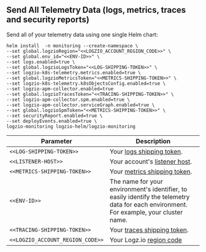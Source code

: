 ## Send All Telemetry Data (logs, metrics, traces and security reports)


Send all of your telemetry data using one single Helm chart:


```shell
helm install  -n monitoring --create-namespace \
--set global.logzioRegion="<<LOGZIO_ACCOUNT_REGION_CODE>>" \
--set global.env_id="<<ENV-ID>>" \
--set logs.enabled=true \
--set global.logzioLogsToken="<<LOG-SHIPPING-TOKEN>>" \
--set logzio-k8s-telemetry.metrics.enabled=true \
--set global.logzioMetricsToken="<<METRICS-SHIPPING-TOKEN>>" \
--set logzio-k8s-telemetry.k8sObjectsConfig.enabled=true \
--set logzio-apm-collector.enabled=true
--set global.logzioTracesToken="<<TRACING-SHIPPING-TOKEN>>" \
--set logzio-apm-collector.spm.enabled=true \
--set logzio-apm-collector.serviceGraph.enabled=true \
--set global.logzioSpmToken="<<METRICS-SHIPPING-TOKEN>>" \
--set securityReport.enabled=true \
--set deployEvents.enabled=true \
logzio-monitoring logzio-helm/logzio-monitoring
```

| Parameter | Description |
| --- | --- |
| `<<LOG-SHIPPING-TOKEN>>` | Your [logs shipping token](https://app.logz.io/#/dashboard/settings/general). |
| `<<LISTENER-HOST>>` | Your account's [listener host](https://app.logz.io/#/dashboard/settings/manage-tokens/data-shipping?product=logs). |
| `<<METRICS-SHIPPING-TOKEN>>` | Your [metrics shipping token](https://app.logz.io/#/dashboard/settings/manage-tokens/data-shipping). |
| `<<ENV-ID>>` | The name for your environment's identifier, to easily identify the telemetry data for each environment. For example, your cluster name. |
| `<<TRACING-SHIPPING-TOKEN>>` | Your [traces shipping token](https://app.logz.io/#/dashboard/settings/manage-tokens/data-shipping). |
| `<<LOGZIO_ACCOUNT_REGION_CODE>>` | Your Logz.io [region code](https://docs.logz.io/docs/user-guide/admin/hosting-regions/account-region/#available-regions) |
